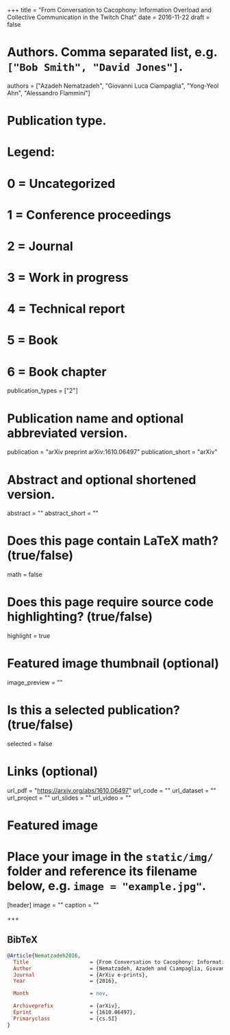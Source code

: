 +++
title = "From Conversation to Cacophony: Information Overload and Collective Communication in the Twitch Chat"
date = 2016-11-22
draft = false

# Authors. Comma separated list, e.g. `["Bob Smith", "David Jones"]`.
authors = ["Azadeh Nematzadeh", "Giovanni Luca Ciampaglia",
"Yong-Yeol Ahn", "Alessandro Flammini"]

# Publication type.
# Legend:
# 0 = Uncategorized
# 1 = Conference proceedings
# 2 = Journal
# 3 = Work in progress
# 4 = Technical report
# 5 = Book
# 6 = Book chapter
publication_types = ["2"]

# Publication name and optional abbreviated version.
publication = "arXiv preprint arXiv:1610.06497"
publication_short = "arXiv"

# Abstract and optional shortened version.
abstract = ""
abstract_short = ""

# Does this page contain LaTeX math? (true/false)
math = false

# Does this page require source code highlighting? (true/false)
highlight = true

# Featured image thumbnail (optional)
image_preview = ""

# Is this a selected publication? (true/false)
selected = false

# Links (optional)
url_pdf = "https://arxiv.org/abs/1610.06497"
url_code = ""
url_dataset = ""
url_project = ""
url_slides = ""
url_video = ""

# Featured image
# Place your image in the `static/img/` folder and reference its filename below, e.g. `image = "example.jpg"`.
[header]
image = ""
caption = ""

+++

## BibTeX
```bibtex
@Article{Nematzadeh2016,
  Title                    = {From Conversation to Cacophony: Information Overload and Collective Communication in the Twitch chat},
  Author                   = {Nematzadeh, Azadeh and Ciampaglia, Giovanni Luca and Ahn, Yong-Yeol and Flammini, Alessandro},
  Journal                  = {ArXiv e-prints},
  Year                     = {2016},

  Month                    = nov,

  Archiveprefix            = {arXiv},
  Eprint                   = {1610.06497},
  Primaryclass             = {cs.SI}
}
```
